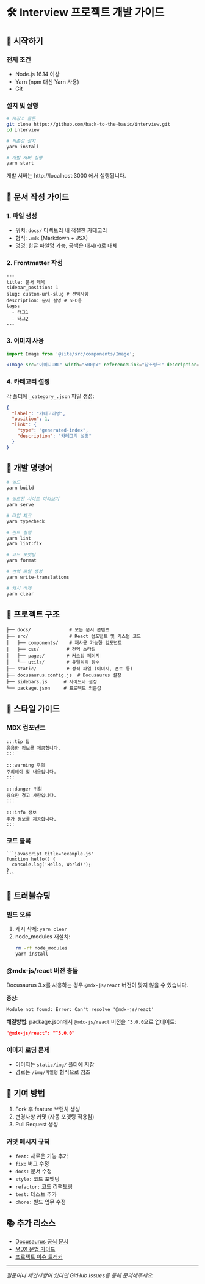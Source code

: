 # 🛠️ Interview 프로젝트 개발 가이드

## 🚀 시작하기

### 전제 조건

- Node.js 16.14 이상
- Yarn (npm 대신 Yarn 사용)
- Git

### 설치 및 실행

```bash
# 저장소 클론
git clone https://github.com/back-to-the-basic/interview.git
cd interview

# 의존성 설치
yarn install

# 개발 서버 실행
yarn start
```

개발 서버는 http://localhost:3000 에서 실행됩니다.

## 📝 문서 작성 가이드

### 1. 파일 생성

- 위치: `docs/` 디렉토리 내 적절한 카테고리
- 형식: `.mdx` (Markdown + JSX)
- 명명: 한글 파일명 가능, 공백은 대시(-)로 대체

### 2. Frontmatter 작성

```mdx
---
title: 문서 제목
sidebar_position: 1
slug: custom-url-slug # 선택사항
description: 문서 설명 # SEO용
tags:
  - 태그1
  - 태그2
---
```

### 3. 이미지 사용

```jsx
import Image from '@site/src/components/Image';

<Image src="이미지URL" width="500px" referenceLink="참조링크" description="이미지 설명" />;
```

### 4. 카테고리 설정

각 폴더에 `_category_.json` 파일 생성:

```json
{
  "label": "카테고리명",
  "position": 1,
  "link": {
    "type": "generated-index",
    "description": "카테고리 설명"
  }
}
```

## 🔧 개발 명령어

```bash
# 빌드
yarn build

# 빌드된 사이트 미리보기
yarn serve

# 타입 체크
yarn typecheck

# 린트 실행
yarn lint
yarn lint:fix

# 코드 포맷팅
yarn format

# 번역 파일 생성
yarn write-translations

# 캐시 삭제
yarn clear
```

## 📁 프로젝트 구조

```
├── docs/              # 모든 문서 콘텐츠
├── src/               # React 컴포넌트 및 커스텀 코드
│   ├── components/    # 재사용 가능한 컴포넌트
│   ├── css/          # 전역 스타일
│   ├── pages/        # 커스텀 페이지
│   └── utils/        # 유틸리티 함수
├── static/           # 정적 파일 (이미지, 폰트 등)
├── docusaurus.config.js  # Docusaurus 설정
├── sidebars.js      # 사이드바 설정
└── package.json     # 프로젝트 의존성
```

## 🎨 스타일 가이드

### MDX 컴포넌트

```mdx
:::tip 팁
유용한 정보를 제공합니다.
:::

:::warning 주의
주의해야 할 내용입니다.
:::

:::danger 위험
중요한 경고 사항입니다.
:::

:::info 정보
추가 정보를 제공합니다.
:::
```

### 코드 블록

````mdx
```javascript title="example.js"
function hello() {
  console.log('Hello, World!');
}
```
````

## 🐛 트러블슈팅

### 빌드 오류

1. 캐시 삭제: `yarn clear`
2. node_modules 재설치:
   ```bash
   rm -rf node_modules
   yarn install
   ```

### @mdx-js/react 버전 충돌

Docusaurus 3.x를 사용하는 경우 `@mdx-js/react` 버전이 맞지 않을 수 있습니다.

**증상**:

```
Module not found: Error: Can't resolve '@mdx-js/react'
```

**해결방법**:
package.json에서 `@mdx-js/react` 버전을 `^3.0.0`으로 업데이트:

```json
"@mdx-js/react": "^3.0.0"
```

### 이미지 로딩 문제

- 이미지는 `static/img/` 폴더에 저장
- 경로는 `/img/파일명` 형식으로 참조

## 🤝 기여 방법

1. Fork 후 feature 브랜치 생성
2. 변경사항 커밋 (자동 포맷팅 적용됨)
3. Pull Request 생성

### 커밋 메시지 규칙

- `feat:` 새로운 기능 추가
- `fix:` 버그 수정
- `docs:` 문서 수정
- `style:` 코드 포맷팅
- `refactor:` 코드 리팩토링
- `test:` 테스트 추가
- `chore:` 빌드 업무 수정

## 📚 추가 리소스

- [Docusaurus 공식 문서](https://docusaurus.io/docs)
- [MDX 문법 가이드](https://mdxjs.com/)
- [프로젝트 이슈 트래커](https://github.com/back-to-the-basic/interview/issues)

---

_질문이나 제안사항이 있다면 GitHub Issues를 통해 문의해주세요._
